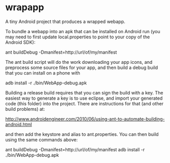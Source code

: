 wrapapp
=======

A tiny Android project that produces a wrapped webapp.

To bundle a webapp into an apk that can be installed on Android run (you may need to first
update local.properties to point to your copy of the Android SDK):

ant buildDebug -Dmanifest=http://url/of/my/manifest

The ant build script will do the work downloading your app icons, and preprocess
some source files for your app, and then build a debug build that you can install
on a phone with

adb install -r ./bin/WebApp-debug.apk

Building a release build requires that you can sign the build with a key. The easiest
way to generate a key is to use eclipse, and import your generated code (this folder)
into the project. There are instructions for that (and other build problems) at:

http://www.androidengineer.com/2010/06/using-ant-to-automate-building-android.html

and then add the keystore and alias to ant.properties. You can then build using the
same commands above:

ant buildDebug -Dmanifest=http://url/of/my/manifest
adb install -r ./bin/WebApp-debug.apk
